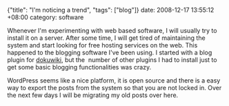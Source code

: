 {"title": "I'm noticing a trend", "tags": ["blog"]}
date: 2008-12-17 13:55:12 +08:00
category: software

Whenever I'm experimenting with web based software, I will usually try to
install it on a server. After some time, I will get tired of maintaining the
system and start looking for free hosting services on the web. This happened to
the blogging software I've been using. I started with a blog plugin for
[dokuwiki](http://www.dokuwiki.org/), but the  number of other plugins I had to
install just to get some basic blogging functionalities was crazy.

WordPress seems like a nice platform, it is open source and there is a easy way
to export the posts from the system so that you are not locked in. Over the
next few days I will be migrating my old posts over here.
